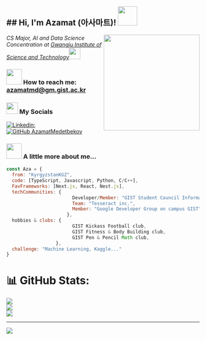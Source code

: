 <h2>## Hi, I'm Azamat (아사마트)! <img src="https://media.giphy.com/media/dAuGq9UkcumNj1KCHe/giphy.gif?cid=ecf05e47yd9z0edecq4hhtj4ml2a7kk96jx6ft3zzdeng6v4&ep=v1_stickers_related&rid=giphy.gif&ct=s" width="50"></h2>

<img align='right' src="https://media.giphy.com/media/Npqj6s74QBqzNK46wr/giphy.gif" width=250>
<p><em>CS Major, AI and Data Science Concentration at <a href="https://ewww.gist.ac.kr/en/main.html">Gwangju Institute of Science and Technology</a><img src="https://media.giphy.com/media/fYSnHlufseco8Fh93Z/giphy.gif" width="30"></br></em></p>

### <img src="https://media.giphy.com/media/CsogJyPQ2QpuhGCD4N/giphy.gif?cid=ecf05e47bjmtz5wik497hyurg60rn3puh7okpxp4mssqqmeq&ep=v1_stickers_related&rid=giphy.gif&ct=s" width="40"> How to reach me: azamatmd@gm.gist.ac.kr 

### <img src="https://media.giphy.com/media/C7yrmfAcGSLLvThkUw/giphy.gif?cid=ecf05e4796s181u0mswib4hscr76nut522wf8co5wnztrnyc&ep=v1_gifs_search&rid=giphy.gif&ct=g" width="30"> My Socials


[![Linkedin:](https://img.shields.io/badge/LinkedIn-blue?style=flat&logo=linkedin&labelColor=blue&link=https://www.linkedin.com/in/azamatmd/)](https://www.linkedin.com/in/azamatmd/)
[![GitHub AzamatMedetbekov](https://img.shields.io/github/followers/AzamatMedetbekov?label=follow&style=social)](https://github.com/AzamatMedetbekov)

### <img src="https://media.giphy.com/media/5eH3LMgdH9pk89KB3Y/giphy.gif?cid=ecf05e47bjmtz5wik497hyurg60rn3puh7okpxp4mssqqmeq&ep=v1_stickers_related&rid=giphy.gif&ct=s" width="40"> A little more about me...   

```javascript
const Aza = {
  from: "KyrgyzstanKGZ",
  code: [TypeScript, Javascript, Python, C/C++],
  FavFrameworks: [Next.js, React, Nest.js],
  techCommunities: {
                        Developer/Member: "GIST Student Council Information Bureau",
                        Team: "Tesseract inc.",
                        Member: "Google Developer Group on campus GIST",
                      },
  hobbies & clubs: {
                        GIST Kickass Football club,
                        GIST Fitness & Body Building club,
                        GIST Pen & Pencil Math club,
                  },
  challenge: "Machine Learning, Kaggle..."
}
```
# 📊 GitHub Stats:
![](https://github-readme-stats.vercel.app/api?username=AzamatMedetbekov&theme=prussian&hide_border=false&include_all_commits=false&count_private=false)<br/>
![](https://nirzak-streak-stats.vercel.app/?user=AzamatMedetbekov&theme=prussian&hide_border=false)<br/>
![](https://github-readme-stats.vercel.app/api/top-langs/?username=AzamatMedetbekov&theme=prussian&hide_border=false&include_all_commits=false&count_private=false&layout=compact)

---
[![](https://visitcount.itsvg.in/api?id=AzamatMedetbekov&icon=0&color=0)](https://visitcount.itsvg.in)

<!-- Proudly created with GPRM ( https://gprm.itsvg.in ) -->
